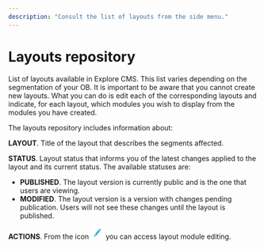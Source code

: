 ```yaml
---
description: "Consult the list of layouts from the side menu."
---
```


# Layouts repository

List of layouts available in Explore CMS. This list varies depending on the segmentation of your OB. It is important to be aware that you cannot create new layouts. What you can do is edit each of the corresponding layouts and indicate, for each layout, which modules you wish to display from the modules you have created.

The layouts repository includes information about:

**LAYOUT**. Title of the layout that describes the segments affected.

**STATUS**. Layout status that informs you of the latest changes applied to the layout and its current status. The available statuses are:

* **PUBLISHED**. The layout version is currently public and is the one that users are viewing.
* **MODIFIED**. The layout version is a version with changes pending publication. Users will not see these changes until the layout is published.

**ACTIONS**. From the icon ![](../.gitbook/assets/icono_editar.png) you can access layout module editing.

